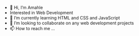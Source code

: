 - 👋 Hi, I’m Amahle
- Interested in Web Development
- 🌱 I’m currently learning HTML and CSS and JavaScript
- 💞️ I’m looking to collaborate on any web development projects
- 📫 How to reach me ... 

<!---
CypticNoOne/CypticNoOne is a ✨ special ✨ repository because its `README.md` (this file) appears on your GitHub profile.
You can click the Preview link to take a look at your changes.
--->
